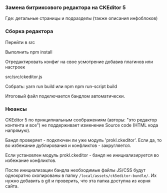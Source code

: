 ###  Замена битриксового редактора на CKEditor 5

Где: детальные страницы и подразделы (также описания инфоблоков)

### Сборка редактора

Перейти в src

Выполнить npm install

Отредактировать конфиг на свое усмотрение добавив плагинов или настроек

src/src/ckeditor.js

Собрать: yarn run build или npm npm run-script build	

Итоговый файл подключается бандлом автоматически.

### Нюансы

CKEditor 5 по принципиальным соображениям (авторы: "это редактор контента и все") не поддерживает
изменение Source code (HTML кода напрямую).

Бандл проверяет - подключен ли уже модуль 'prokl.ckeditor'. Если да, то во избежание дублирования
и конфликтов - закругляется. 

Если установлен модуль prokl.ckeditor - бандл не инициализируется во избежание конфликтов.

После инициализации бандла необходимые файлы JS/CSS будут однократно скопированы в папку `/local/assets/ck5editor-bundle/`.
Их нужно добавить в git и проверить, что эта папка доступна из корня сайта. 
